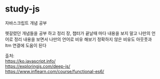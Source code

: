 # study-js
자바스크립트 개념 공부

헷갈렸던 개념들을 공부 하고 정리
장, 챕터가 끝날때 마다 내용을 보지 말고 나만의 언어로 정리
내용을 보면서 나만의 언어로 비유 해보기
정확하지 않은 비유도 아웃풋과 ltm 연결에 도움이 된다

출처:   
https://ko.javascript.info/   
https://exploringjs.com/deep-js/   
https://www.inflearn.com/course/functional-es6/   
